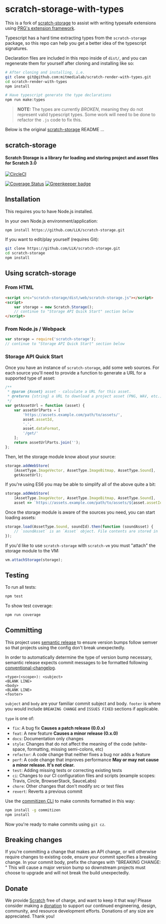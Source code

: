 # scratch-storage-with-types

This is a fork of [scratch-storage](https://github.com/LLK/scratch-storage) to assist with writing typesafe extensions using [PRG's extension framework](https://github.com/mitmedialab/prg-extension-boilerplate). 

Typescript has a hard time extracting types from the `scratch-storage` package, so this repo can help you get a better idea of the typescript signatures.

Declaration files are included in this repo inside of `dist/`, and you can regenerate them for yourself after cloning and installing like so:

```bash
# After cloning and installing, i.e.
git clone git@github.com:mitmedialab/scratch-render-with-types.git
cd scratch-render-with-types
npm install

# Have typescript generate the type declarations
npm run make:types
```

> **NOTE:** The types are currently _BROKEN_, meaning they do not represent valid typescript types. Some work will need to be done to refactor the `.js` code to fix this. 

Below is the original [scratch-storage](https://github.com/LLK/scratch-storage) README ...
## scratch-storage
#### Scratch Storage is a library for loading and storing project and asset files for Scratch 3.0

[![CircleCI](https://circleci.com/gh/LLK/scratch-storage/tree/develop.svg?style=shield&circle-token=171bbb6a82280e98afbfcedd8aa90b95b13b5de3)](https://circleci.com/gh/LLK/scratch-storage?branch=develop)

[![Coverage Status](https://coveralls.io/repos/github/LLK/scratch-storage/badge.svg?branch=develop)](https://coveralls.io/github/LLK/scratch-storage?branch=develop)
[![Greenkeeper badge](https://badges.greenkeeper.io/LLK/scratch-storage.svg)](https://greenkeeper.io/)

## Installation
This requires you to have Node.js installed.

In your own Node.js environment/application:
```bash
npm install https://github.com/LLK/scratch-storage.git
```

If you want to edit/play yourself (requires Git):
```bash
git clone https://github.com/LLK/scratch-storage.git
cd scratch-storage
npm install
```

## Using scratch-storage

### From HTML

```html
<script src="scratch-storage/dist/web/scratch-storage.js"></script>
<script>
    var storage = new Scratch.Storage();
    // continue to "Storage API Quick Start" section below
</script>
```

### From Node.js / Webpack

```js
var storage = require('scratch-storage');
// continue to "Storage API Quick Start" section below
```

### Storage API Quick Start

Once you have an instance of `scratch-storage`, add some web sources. For each source you'll need to provide a function
to generate a URL for a supported type of asset:
```js
/**
 * @param {Asset} asset - calculate a URL for this asset.
 * @returns {string} a URL to download a project asset (PNG, WAV, etc.)
 */
var getAssetUrl = function (asset) {
    var assetUrlParts = [
        'https://assets.example.com/path/to/assets/',
        asset.assetId,
        '.',
        asset.dataFormat,
        '/get/'
    ];
    return assetUrlParts.join('');
};
```

Then, let the storage module know about your source:
```js
storage.addWebStore(
    [AssetType.ImageVector, AssetType.ImageBitmap, AssetType.Sound],
    getAssetUrl);
```

If you're using ES6 you may be able to simplify all of the above quite a bit:
```js
storage.addWebStore(
    [AssetType.ImageVector, AssetType.ImageBitmap, AssetType.Sound],
    asset => `https://assets.example.com/path/to/assets/${asset.assetId}.${asset.dataFormat}/get/`);
```

Once the storage module is aware of the sources you need, you can start loading assets:
```js
storage.load(AssetType.Sound, soundId).then(function (soundAsset) {
    // `soundAsset` is an `Asset` object. File contents are stored in `soundAsset.data`.
});
```

If you'd like to use `scratch-storage` with `scratch-vm` you must "attach" the storage module to the VM:
```js
vm.attachStorage(storage);
```

## Testing

To run all tests:
```bash
npm test
```

To show test coverage:
```bash
npm run coverage
```

## Committing
This project uses [semantic release](https://github.com/semantic-release/semantic-release)
to ensure version bumps follow semver so that projects using the config don't
break unexpectedly.

In order to automatically determine the type of version bump necessary, semantic
release expects commit messages to be formatted following
[conventional-changelog](https://github.com/bcoe/conventional-changelog-standard/blob/master/convention.md).
```
<type>(<scope>): <subject>
<BLANK LINE>
<body>
<BLANK LINE>
<footer>
```

`subject` and `body` are your familiar commit subject and body. `footer` is
where you would include `BREAKING CHANGE` and `ISSUES FIXED` sections if
applicable.

`type` is one of:
* `fix`: A bug fix **Causes a patch release (0.0.x)**
* `feat`: A new feature **Causes a minor release (0.x.0)**
* `docs`: Documentation only changes
* `style`: Changes that do not affect the meaning of the code (white-space, formatting, missing semi-colons, etc)
* `refactor`: A code change that neither fixes a bug nor adds a feature
* `perf`: A code change that improves performance **May or may not cause a minor release. It's not clear.**
* `test`: Adding missing tests or correcting existing tests
* `ci`: Changes to our CI configuration files and scripts (example scopes: Travis, Circle, BrowserStack, SauceLabs)
* `chore`: Other changes that don't modify src or test files
* `revert`: Reverts a previous commit

Use the [commitizen CLI](https://github.com/commitizen/cz-cli) to make commits
formatted in this way:

```bash
npm install -g commitizen
npm install
```

Now you're ready to make commits using `git cz`.

## Breaking changes
If you're committing a change that makes an API change, or will
otherwise require changes to existing code, ensure your commit specifies a
breaking change.  In your commit body, prefix the changes with "BREAKING CHANGE: "
This will cause a major version bump so downstream projects must choose to upgrade
and will not break the build unexpectedly.

## Donate
We provide [Scratch](https://scratch.mit.edu) free of charge, and want to keep it that way! Please consider making a
[donation](https://secure.donationpay.org/scratchfoundation/) to support our continued engineering, design, community,
and resource development efforts. Donations of any size are appreciated. Thank you!
